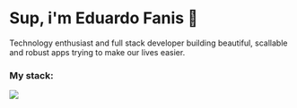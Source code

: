 # Sup, i'm Eduardo Fanis 👋
<p>
    Technology enthusiast and full stack developer building beautiful, scallable and robust apps trying to make our lives easier.
</p>

### My stack:
<a href="#">
    <img src="https://skillicons.dev/icons?i=go,dart,flutter,docker,neovim,git,figma&theme=dark" />
  </a>


